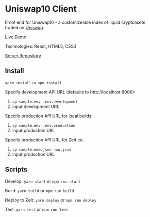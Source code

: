 # Uniswap10 Client

Front end for Uniswap10 - a customizeable index of liquid cryptoasets traded on [Uniswap](https://uniswap.io).

[Live Demo](https://uniswap10.now.sh)

Technologies: React, HTML5, CSS3

[Server Repository](https://github.com/jgrizzled/uniswap10-server)

## Install

`yarn install` or `npm install`

Specify development API URL (defaults to http://localhost:8000):

1. `cp sample.env .env.development`
2. Input development URL

Specify production API URL for local builds:

1. `cp sample.env .env.production`
2. Input production URL

Specify production API URL for Zeit.co:

1. `cp sample.now.json now.json`
2. Input production URL

## Scripts

Develop: `yarn start` or `npm run start`

Build: `yarn build` or `npm run build`

Deploy to Zeit: `yarn deploy` or `npm run deploy`

Test: `yarn test` or `npm run test`
